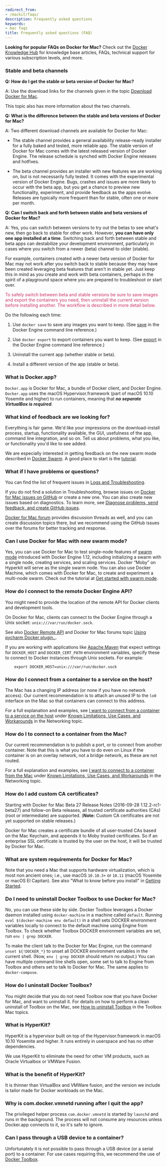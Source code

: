 ```yaml
---
redirect_from:
- /mackit/faqs/
description: Frequently asked questions
keywords:
- mac faqs
title: Frequently asked questions (FAQ)
---
```


**Looking for popular FAQs on Docker for Mac?** Check out the [Docker Knowledge Hub](http://success.docker.com/) for knowledge base articles, FAQs, technical support for various subscription levels, and more.

### Stable and beta channels

**Q: How do I get the stable or beta version of Docker for Mac?**

A: Use the download links for the channels given in the topic [Download Docker
for Mac](index.md#download-docker-for-mac).

This topic also has more information about the two channels.

**Q: What is the difference between the stable and beta versions of Docker for Mac?**

A: Two different download channels are available for Docker for Mac:

* The stable channel provides a general availability release-ready installer for a fully baked and tested, more reliable app. The stable version of Docker for Mac comes with the latest released version of Docker Engine. The release schedule is synched with Docker Engine releases and hotfixes.

* The beta channel provides an installer with new features we are working on, but is not necessarily fully tested. It comes with the experimental version of Docker Engine. Bugs, crashes and issues are more likely to occur with the beta app, but you get a chance to preview new functionality, experiment, and provide feedback as the apps evolve. Releases are typically more frequent than for stable, often one or more per month.

**Q: Can I switch back and forth between stable and beta versions of Docker for Mac?**

A: Yes, you can switch between versions to try out the betas to see what's new,
then go back to stable for other work. However, **you can have only one app
installed at a time**. Switching back and forth between stable and beta apps can
destabilize your development environment, particularly in cases where you switch
from a newer (beta) channel to older (stable).

For example, containers created with a newer beta version of Docker for Mac may
not work after you switch back to stable because they may have been created
leveraging beta features that aren't in stable yet. Just keep this in mind as
you create and work with beta containers, perhaps in the spirit of a playground
space where you are prepared to troubleshoot or start over.

<font color="#CC3366">To safely switch between beta and stable versions be sure to save images and export the containers you need, then uninstall the current version before installing another. The workflow is described in more detail below.</font><br>

Do the following each time:

1. Use `docker save` to save any images you want to keep. (See [save](/engine/reference/commandline/save.md) in the Docker Engine command line reference.)

2. Use `docker export` to export containers you want to keep. (See [export](/engine/reference/commandline/export.md) in the Docker Engine command line reference.)

3. Uninstall the current app (whether stable or beta).

4. Install a different version of the app (stable or beta).

### What is Docker.app?

`Docker.app` is Docker for Mac, a bundle of Docker client, and Docker
Engine. `Docker.app` uses the macOS
Hypervisor.framework (part of macOS 10.10 Yosemite and higher)
to run containers, meaning that _**no separate VirtualBox is required**_.

### What kind of feedback are we looking for?

Everything is fair game. We'd like your impressions on the download-install process, startup, functionality available, the GUI, usefulness of the app,
command line integration, and so on. Tell us about problems, what you like, or functionality you'd like to see added.

We are especially interested in getting feedback on the new swarm mode described in [Docker Swarm](/engine/swarm/index.md). A good place to start is the [tutorial](/engine/swarm/swarm-tutorial/index.md).

### What if I have problems or questions?

You can find the list of frequent issues in
[Logs and Troubleshooting](troubleshoot.md).

If you do not find a solution in Troubleshooting, browse issues on [Docker for Mac issues on GitHub](https://github.com/docker/for-mac/issues) or create a new one. You can also create new issues based on diagnostics. To learn more, see [Diagnose problems, send feedback, and create GitHub issues](troubleshoot.md#diagnose-problems-send-feedback-and-create-github-issues).

[Docker for Mac forum](https://forums.docker.com/c/docker-for-mac) provides discussion threads as well, and you can create discussion topics there, but we recommend using the GitHub issues over the forums for better tracking and response.

### Can I use Docker for Mac with new swarm mode?

Yes, you can use Docker for Mac to test single-node features of [swarm mode](/engine/swarm/index.md) introduced with Docker Engine 1.12, including
initializing a swarm with a single node, creating services, and scaling
services. Docker “Moby” on Hyperkit will serve as the single swarm node. You can
also use Docker Machine, which comes with Docker for Mac, to create and
experiment a multi-node swarm. Check out the tutorial at [Get started with swarm mode](/engine/swarm/swarm-tutorial/index.md).

### How do I connect to the remote Docker Engine API?

You might need to provide the location of the remote API for Docker clients and development tools.

On Docker for Mac, clients can connect to the Docker Engine through a Unix socket: `unix:///var/run/docker.sock`.

See also [Docker Remote API](/engine/reference/api/docker_remote_api.md) and Docker for Mac forums topic [Using pycharm Docker plugin..](https://forums.docker.com/t/using-pycharm-docker-plugin-with-docker-beta/8617).

If you are working with applications like [Apache Maven](https://maven.apache.org/) that expect settings for `DOCKER_HOST` and `DOCKER_CERT_PATH` environment variables, specify these to connect to Docker instances through Unix sockets. For example:

        export DOCKER_HOST=unix:///var/run/docker.sock

### How do I connect from a container to a service on the host?

The Mac has a changing IP address (or none if you have no network access). Our current recommendation is to attach an unused IP to the `lo0` interface on the Mac so that containers can connect to this address.

For a full explanation and examples, see [I want to connect from a container to
a service on the
host](networking.md#i-want-to-connect-from-a-container-to-a-service-on-the-host)
under [Known Limitations, Use Cases, and
Workarounds](networking.md#known-limitations-use-cases-and-workarounds) in the
Networking topic.

### How do I to connect to a container from the Mac?

Our current recommendation is to publish a port, or to connect from another container. Note that this is what you have to do even on Linux if the container is on an overlay network, not a bridge network, as these are not routed.

For a full explanation and examples, see [I want to connect to a container from
the Mac](networking.md#i-want-to-connect-to-a-container-from-the-mac) under
[Known Limitations, Use Cases, and
Workarounds](networking.md#known-limitations-use-cases-and-workarounds) in the
Networking topic.

### How do I add custom CA certificates?

Starting with Docker for Mac Beta 27 Release Notes (2016-09-28 1.12.2-rc1-beta27) and follow-on Beta releases, all trusted certificate authorities (CAs) (root or intermediate) are supported. (**Note:** Custom CA certificates are not yet supported on stable releases.)

Docker for Mac creates a certificate bundle of all user-trusted CAs based on the Mac Keychain, and appends it to Moby trusted certificates. So if an enterprise SSL certificate is trusted by the user on the host, it will be trusted by Docker for Mac.

### What are system requirements for Docker for Mac?

Note that you need a Mac that supports hardware virtualization, which is most non ancient ones; i.e., use macOS `10.10.3+` or `10.11` (macOS Yosemite or macOS El Capitan). See also "What to know before you install" in [Getting Started](index.md).

### Do I need to uninstall Docker Toolbox to use Docker for Mac?

No, you can use these side by side. Docker Toolbox leverages a Docker daemon installed using `docker-machine` in a machine called `default`. Running `eval $(docker-machine env default)` in a shell sets DOCKER environment variables locally to connect to the default machine using Engine from Toolbox. To check whether Toolbox DOCKER environment variables are set, run `env | grep DOCKER`.

To make the client talk to the Docker for Mac Engine, run the command `unset ${!DOCKER_*}` to unset all DOCKER environment variables in the current shell. (Now, `env | grep DOCKER` should return no output.) You can have multiple command line shells open, some set to talk to Engine from Toolbox and others set to talk to Docker for Mac. The same applies to `docker-compose`.

### How do I uninstall Docker Toolbox?

You might decide that you do not need Toolbox now that you have Docker for Mac,
and want to uninstall it. For details on how to perform a clean uninstall of
Toolbox on the Mac, see [How to uninstall
Toolbox](/toolbox/toolbox_install_mac.md#how-to-uninstall-toolbox) in the
Toolbox Mac topics.

### What is HyperKit?

HyperKit is a hypervisor built on top of the Hypervisor.framework in macOS 10.10 Yosemite and higher. It runs entirely in userspace and has no other dependencies.

We use HyperKit to eliminate the need for other VM products, such as Oracle Virtualbox or VMWare Fusion.

### What is the benefit of HyperKit?

It is thinner than VirtualBox and VMWare fusion, and the version we include is tailor made for Docker workloads on the Mac.

### Why is com.docker.vmnetd running after I quit the app?

The privileged helper process `com.docker.vmnetd` is started by `launchd` and runs in the background. The process will not
consume any resources unless Docker.app connects to it, so it's safe to ignore.

### Can I pass through a USB device to a container?

 Unfortunately it is not possible to pass through a USB device (or a serial port) to a container. For use cases requiring this, we recommend the use of [Docker Toolbox](/toolbox/overview.md).
